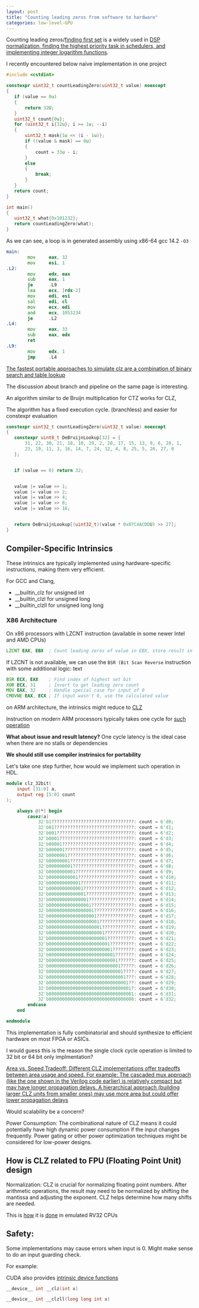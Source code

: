 ```yaml
---
layout: post
title: "Counting leading zeros from software to hardware"
categories: low-level-GPU
---
```


Counting leading zeros/[finding first set](https://en.wikipedia.org/wiki/Leading_zero) is a widely used in [DSP normalization, finding the highest priority task in schedulers, and implementing integer logarithm functions](https://www.state-machine.com/fast-deterministic-and-portable-clz).

I recently encountered below naive implementation in one project

```c++
#include <cstdint>

constexpr uint32_t countLeadingZero(uint32_t value) noexcept
{
   if (value == 0u)
   {
       return 32U;
   }
   uint32_t count{0u};
   for (uint32_t i{32u}; i >= 1u; --i)
   {
       uint32_t mask{1u << (i - 1u)};
       if ((value & mask) == 0u)
       {
           count = 33u - i;
       }
       else
       {
           break;
       }
   }
   return count;
}

int main()
{
   uint32_t what{0x101232};
   return countLeadingZero(what);
}
```

As we can see, a loop is in generated assembly using x86-64 gcc 14.2 `-O3`


```asm
main:
        mov     eax, 32
        mov     esi, 1
.L2:
        mov     edx, eax
        sub     eax, 1
        je      .L9
        lea     ecx, [rdx-2]
        mov     edi, esi
        sal     edi, cl
        mov     ecx, edi
        and     ecx, 1053234
        je      .L2
.L4:
        mov     eax, 33
        sub     eax, edx
        ret
.L9:
        mov     edx, 1
        jmp     .L4
```

[The fastest portable approaches to simulate clz are a combination of binary search and table lookup](https://en.wikipedia.org/wiki/Leading_zero)

The discussion about branch and pipeline on the same page is interesting.

An algorithm similar to de Bruijn multiplication for CTZ works for CLZ,

The algorithm has a fixed execution cycle. (branchless) and easier for constexpr evaluation 

```c++
constexpr uint32_t countLeadingZero(uint32_t value) noexcept
{
   constexpr uint8_t DeBruijnLookup[32] = {
       31, 22, 30, 21, 18, 10, 29, 2, 20, 17, 15, 13, 9, 6, 28, 1,
       23, 19, 11, 3, 16, 14, 7, 24, 12, 4, 8, 25, 5, 26, 27, 0
   };


   if (value == 0) return 32;


   value |= value >> 1;
   value |= value >> 2;
   value |= value >> 4;
   value |= value >> 8;
   value |= value >> 16;


   return DeBruijnLookup[(uint32_t)(value * 0x07C4ACDDU) >> 27];
}
```

## Compiler-Specific Intrinsics

These intrinsics are typically implemented using hardware-specific instructions, making them very efficient. 

For GCC and Clang, 

- __builtin_clz for unsigned int
- __builtin_clzl for unsigned long
- __builtin_clzll for unsigned long long

### X86 Architecture

On x86 processors with LZCNT instruction (available in some newer Intel and AMD CPUs)

```asm
LZCNT EAX, EBX  ; Count leading zeros of value in EBX, store result in EAX
```

If LZCNT is not available, we can use the `BSR (Bit Scan Reverse` instruction with some additional logic:
text

```asm
BSR ECX, EAX    ; Find index of highest set bit
XOR ECX, 31     ; Invert to get leading zero count
MOV EAX, 32     ; Handle special case for input of 0
CMOVNE EAX, ECX ; If input wasn't 0, use the calculated value
```

on ARM architecture, the intrinsics might reduce to  [CLZ](https://developer.arm.com/documentation/dui0491/i/Compiler-specific-Features/--clz-intrinsic)

Instruction on modern ARM processors typically takes one cycle for [such operation](https://hardwarebug.org/2014/05/15/cortex-a7-instruction-cycle-timings/)


**What about issue and result latency?**
One cycle latency is the ideal case when there are no stalls or dependencies

**We should still use compiler instrinsics for portability**

Let's take one step further, how would we implement such operation in HDL.

```verilog
module clz_32bit(
    input [31:0] a,
    output reg [5:0] count
);

    always @(*) begin
        casez(a)
            32'b1???????????????????????????????: count = 6'd0;
            32'b01??????????????????????????????: count = 6'd1;
            32'b001?????????????????????????????: count = 6'd2;
            32'b0001????????????????????????????: count = 6'd3;
            32'b00001???????????????????????????: count = 6'd4;
            32'b000001??????????????????????????: count = 6'd5;
            32'b0000001?????????????????????????: count = 6'd6;
            32'b00000001????????????????????????: count = 6'd7;
            32'b000000001???????????????????????: count = 6'd8;
            32'b0000000001??????????????????????: count = 6'd9;
            32'b00000000001?????????????????????: count = 6'd10;
            32'b000000000001????????????????????: count = 6'd11;
            32'b0000000000001???????????????????: count = 6'd12;
            32'b00000000000001??????????????????: count = 6'd13;
            32'b000000000000001?????????????????: count = 6'd14;
            32'b0000000000000001????????????????: count = 6'd15;
            32'b00000000000000001???????????????: count = 6'd16;
            32'b000000000000000001??????????????: count = 6'd17;
            32'b0000000000000000001?????????????: count = 6'd18;
            32'b00000000000000000001????????????: count = 6'd19;
            32'b000000000000000000001???????????: count = 6'd20;
            32'b0000000000000000000001??????????: count = 6'd21;
            32'b00000000000000000000001?????????: count = 6'd22;
            32'b000000000000000000000001????????: count = 6'd23;
            32'b0000000000000000000000001???????: count = 6'd24;
            32'b00000000000000000000000001??????: count = 6'd25;
            32'b000000000000000000000000001?????: count = 6'd26;
            32'b0000000000000000000000000001????: count = 6'd27;
            32'b00000000000000000000000000001???: count = 6'd28;
            32'b000000000000000000000000000001??: count = 6'd29;
            32'b0000000000000000000000000000001?: count = 6'd30;
            32'b00000000000000000000000000000001: count = 6'd31;
            32'b00000000000000000000000000000000: count = 6'd32;
        endcase
    end

endmodule
```

This implementation is fully combinatorial and should synthesize to efficient hardware on most FPGA or ASICs.

I would guess this is the reason the single clock cycle operation is limited to 32 bit or 64 bit only implmentation?


[Area vs. Speed Tradeoff: Different CLZ implementations offer tradeoffs between area usage and speed. For example: The cascaded mux approach (like the one shown in the Verilog code earlier) is relatively compact but may have longer propagation delays. A hierarchical approach (building larger CLZ units from smaller ones) may use more area but could offer lower propagation delays](https://stackoverflow.com/questions/2368680/count-leading-zero-in-single-cycle-datapath)

Would scalability be a concern? 

Power Consumption: The combinational nature of CLZ means it could potentially have high dynamic power consumption if the input changes frequently. Power gating or other power optimization techniques might be considered for low-power designs.

## How is CLZ related to FPU (Floating Point Unit) design 

Normalization: CLZ is crucial for normalizing floating point numbers. After arithmetic operations, the result may need to be normalized by shifting the mantissa and adjusting the exponent. CLZ helps determine how many shifts are needed. 

This is [how](https://github.com/BrunoLevy/learn-fpga/blob/61b9b1c18d3962f4c2c2d0b57356c531f69b9424/FemtoRV/RTL/PROCESSOR/TESTDRIVE/femtorv32_testdrive_RV32IM_simF.v#L34) it is [done](https://github.com/BrunoLevy/learn-fpga/blob/master/FemtoRV/TUTORIALS/FPU.md) in emulated RV32 CPUs

## Safety:

Some implementations may cause errors when input is 0. Might make sense to do an input guarding check. 

For example:

CUDA also provides [intrinsic device functions](https://docs.nvidia.com/cuda/cuda-math-api/group__CUDA__MATH__INTRINSIC__INT.html)

```c++
__device__ int __clz(int x)

__device__ int __clzll(long long int x)
```

